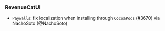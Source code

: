 ### RevenueCatUI
* `Paywalls`: fix localization when installing through `CocoaPods` (#3670) via NachoSoto (@NachoSoto)
